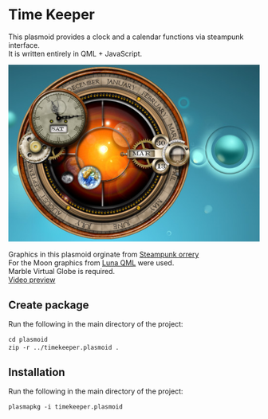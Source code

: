 Time Keeper
===========
This plasmoid provides a clock and a calendar functions via steampunk interface.  
It is written entirely in QML + JavaScript.


![Time Keeper](tk.jpg)


Graphics in this plasmoid orginate from [Steampunk orrery](http://lightquick.co.uk/downloads/steampunk-orrery-xwidget.html)  
For the Moon graphics from [Luna QML](http://kde-apps.org/content/show.php?content=140204) were used.  
Marble Virtual Globe is required.  
[Video preview](http://vimeo.com/69154043)  

Create package
--------------

Run the following in the main directory of the project:

    cd plasmoid
    zip -r ../timekeeper.plasmoid .



Installation
------------

Run the following in the main directory of the project:

    plasmapkg -i timekeeper.plasmoid

